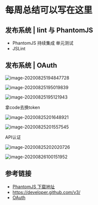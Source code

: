 # 每周总结可以写在这里

## 发布系统 | lint 与 PhantomJS

- PhantomJS
  持续集成
  单元测试
- JSLint

## 发布系统 | OAuth

![image-20200825194847728](E:\program\GeekUniversity\Frontend-01-Template\week20\images\image-20200825194847728.png)

![image-20200825195019839](E:\program\GeekUniversity\Frontend-01-Template\week20\images\image-20200825195019839.png)

![image-20200825195121943](E:\program\GeekUniversity\Frontend-01-Template\week20\images\image-20200825195121943.png)

拿code去换token

![image-20200825201648921](E:\program\GeekUniversity\Frontend-01-Template\week20\images\image-20200825201648921.png)

![image-20200825201557545](E:\program\GeekUniversity\Frontend-01-Template\week20\images\image-20200825201557545.png)

API认证

![image-20200825202020726](E:\program\GeekUniversity\Frontend-01-Template\week20\images\image-20200825202020726.png)

![image-20200826100151952](E:\program\GeekUniversity\Frontend-01-Template\week20\images\image-20200826100151952.png)



## 参考链接

- [PhantomJS 下载地址](https://phantomjs.org/download)
- <https://developer.github.com/v3/>
- [OAuth](https://justauth.wiki/#/quickstart/oauth)
